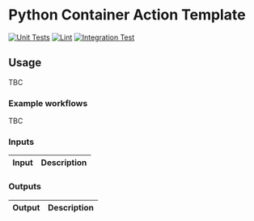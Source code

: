 # Python Container Action Template

[![Unit Tests](https://github.com/Stockopedia/action-run-terraform-on-pr/actions/workflows/unittests.yml/badge.svg)](https://github.com/Stockopedia/action-run-terraform-on-pr/actions/workflows/unittests.yml)
[![Lint](https://github.com/Stockopedia/action-run-terraform-on-pr/actions/workflows/python.yml/badge.svg)](https://github.com/Stockopedia/action-run-terraform-on-pr/actions/workflows/python.yml)
[![Integration Test](https://github.com/Stockopedia/action-run-terraform-on-pr/actions/workflows/integration.yml/badge.svg)](https://github.com/Stockopedia/action-run-terraform-on-pr/actions/workflows/integration.yml)

## Usage

TBC

### Example workflows

TBC

### Inputs

| Input                                             | Description                                        |
|------------------------------------------------------|-----------------------------------------------|

### Outputs

| Output                                             | Description                                        |
|------------------------------------------------------|-----------------------------------------------|

